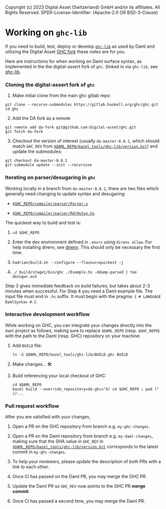 Copyright (c) 2023 Digital Asset (Switzerland) GmbH and/or its affiliates. All Rights Reserved.
SPDX-License-Identifier: (Apache-2.0 OR BSD-3-Clause)

# Working on `ghc-lib`

If you need to build, test, deploy or develop [`ghc-lib`](https://github.com/digital-asset/ghc-lib) as used by Daml and utilizing the Digital Asset [GHC fork](https://github.com/digital-asset/ghc) these notes are for you.

Here are instructions for when working on Daml surface syntax, as implemented in the the digital-assert fork of `ghc`. (linked in via `ghc-lib`, see [ghc-lib](/bazel_tools/ghc-lib/).

### Cloning the digital-assert fork of `ghc`

1. Make initial clone from the main ghc gitlab repo:
```
git clone --recurse-submodules https://gitlab.haskell.org/ghc/ghc.git
cd ghc
```

2. Add the DA fork as a remote
```
git remote add da-fork git@github.com:digital-asset/ghc.git
git fetch da-fork
```

3. Checkout the version of interest (usually `da-master-8.8.1`, which should match `GHC_REV` from [`$DAML_REPO/bazel_tools/ghc-lib/version.bzl`](https://github.com/digital-asset/daml/blob/main/bazel_tools/ghc-lib/version.bzl)) and update the submodules:
```
git checkout da-master-8.8.1
git submodule update --init --recursive
```

### Iterating on parser/desugaring in `ghc`

Working locally in a branch from `da-master-8.8.1`, there are two files which generally need changing to update syntax and desugaring:

- [`$GHC_REPO/compiler/parser/Parser.y`](https://github.com/digital-asset/ghc/blob/da-master-8.8.1/compiler/parser/Parser.y)

- [`$GHC_REPO/compiler/parser/RdrHsSyn.hs`](https://github.com/digital-asset/ghc/blob/da-master-8.8.1/compiler/parser/RdrHsSyn.hs)

The quickest way to build and test is:

1. `cd $GHC_REPO`

2. Enter the dev environment defined in `.envrc` using `direnv allow`. For help installing direnv, see [direnv](https://direnv.net). This should only be necessary the first time.

3. `hadrian/build.sh --configure --flavour=quickest -j`

4. `./_build/stage1/bin/ghc ./Example.hs -ddump-parsed | tee desugar.out`

Step 3 gives immediate feedback on build failures, but takes about 2-3 minutes when successful. For Step 4 you need a Daml example file. The input file must end in `.hs` suffix. It must begin with the pragma: `{-# LANGUAGE DamlSyntax #-}`.


### Interactive development workflow

While working on GHC, you can integrate your changes directly into the `daml` project as follows, making sure to replace `$DAML_REPO` (resp. `$GHC_REPO`) with the path to the Daml (resp. GHC) repository on your machine:

1. Add `BUILD` file:
   ```
   ln -S $DAML_REPO/bazel_tools/ghc-lib/BUILD.ghc BUILD
   ```

2. Make changes... 🛠️

3. Build referencing your local checkout of GHC:
   ```
   cd $DAML_REPO
   bazel build --override_repository=da-ghc="$( cd $GHC_REPO ; pwd )" //...
   ```

### Pull request workflow

After you are satisfied with your changes,

1. Open a PR on the GHC repository from branch e.g. `my-ghc-changes`.

2. Open a PR on the Daml repository from branch e.g. `my-daml-changes`, making sure that the SHA value in `GHC_REV` in [`$DAML_REPO/bazel_tools/ghc-lib/version.bzl`](https://github.com/digital-asset/daml/blob/main/bazel_tools/ghc-lib/version.bzl) corresponds to the latest commit in `my-ghc-changes`.

3. To help your reviewers, please update the description of both PRs with a link to each other.

4. Once CI has passed on the Daml PR, you may merge the GHC PR.

5. Update the Daml PR so `GHC_REV` now points to the GHC PR **merge commit**.

6. Once CI has passed a second time, you may merge the Daml PR.

